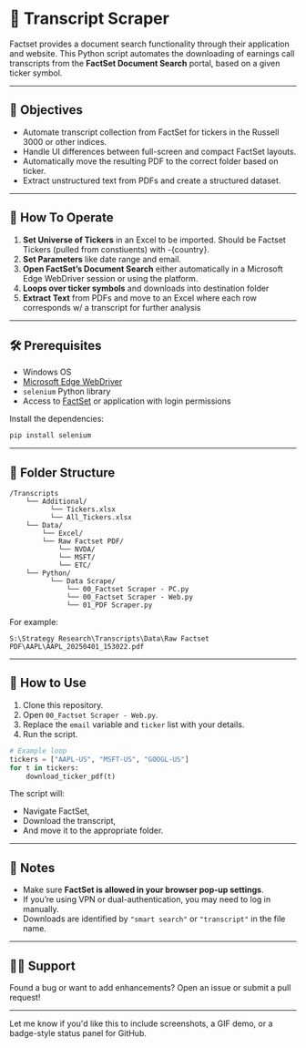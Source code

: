 # 📄 Transcript Scraper

Factset provides a document search functionality through their application and website. This Python script automates the downloading of earnings call transcripts from the **FactSet Document Search** portal, based on a given ticker symbol.

---

## 🎯 Objectives

- Automate transcript collection from FactSet for tickers in the Russell 3000 or other indices.
- Handle UI differences between full-screen and compact FactSet layouts.
- Automatically move the resulting PDF to the correct folder based on ticker.
- Extract unstructured text from PDFs and create a structured dataset.

---

## 🚀 How To Operate

1. **Set Universe of Tickers** in an Excel to be imported. Should be Factset Tickers (pulled from constiuents) with -{country}.
2. **Set Parameters** like date range and email. 
3. **Open FactSet’s Document Search** either automatically in a Microsoft Edge WebDriver session or using the platform.
4. **Loops over ticker symbols** and downloads into destination folder
5. **Extract Text** from PDFs and move to an Excel where each row corresponds w/ a transcript for further analysis

---

## 🛠️ Prerequisites

- Windows OS
- [Microsoft Edge WebDriver](https://developer.microsoft.com/en-us/microsoft-edge/tools/webdriver/)
- `selenium` Python library
- Access to [FactSet](https://www.factset.com/) or application with login permissions

Install the dependencies:

```bash
pip install selenium
```

---

## 📂 Folder Structure

```
/Transcripts
    └── Additional/
          └── Tickers.xlsx
          └── All_Tickers.xlsx
    └── Data/
        └── Excel/
        └── Raw Factset PDF/
            └── NVDA/
            └── MSFT/
            └── ETC/
    └── Python/
          └── Data Scrape/
              └── 00_Factset Scraper - PC.py
              └── 00_Factset Scraper - Web.py
              └── 01_PDF Scraper.py

```

For example:
```
S:\Strategy Research\Transcripts\Data\Raw Factset PDF\AAPL\AAPL_20250401_153022.pdf
```

---

## 🧪 How to Use

1. Clone this repository.
2. Open `00_Factset Scraper - Web.py`.
3. Replace the `email` variable and `ticker` list with your details.
4. Run the script.

```python
# Example loop
tickers = ["AAPL-US", "MSFT-US", "GOOGL-US"]
for t in tickers:
    download_ticker_pdf(t)
```

The script will:
- Navigate FactSet,
- Download the transcript,
- And move it to the appropriate folder.

---

## 🧩 Notes

- Make sure **FactSet is allowed in your browser pop-up settings**.
- If you’re using VPN or dual-authentication, you may need to log in manually.
- Downloads are identified by `"smart search"` or `"transcript"` in the file name.

---

## 🙋‍♂️ Support

Found a bug or want to add enhancements? Open an issue or submit a pull request!

---

Let me know if you'd like this to include screenshots, a GIF demo, or a badge-style status panel for GitHub.
